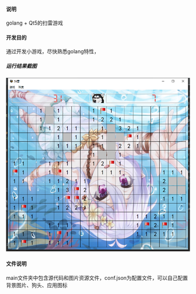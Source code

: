 #### 说明
  golang + Qt5的扫雷游戏
#### 开发目的
  通过开发小游戏，尽快熟悉golang特性，

##### 运行结果截图

![运行截图](result.png)

#### 文件说明

main文件夹中包含源代码和图片资源文件，conf.json为配置文件，可以自己配置背景图片、狗头、应用图标